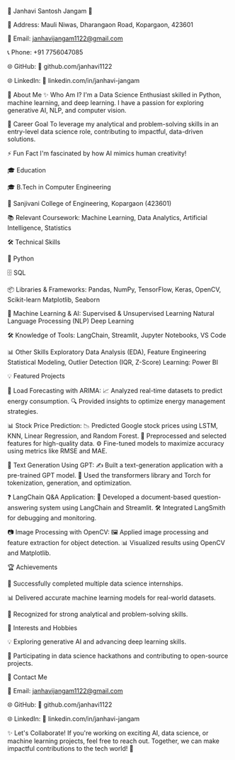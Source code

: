 🌟 Janhavi Santosh Jangam 🌟


📍 Address: Mauli Niwas, Dharangaon Road, Kopargaon, 423601

📧 Email: janhavijangam1122@gmail.com

📞 Phone: +91 7756047085

🌐 GitHub: 🔗 github.com/janhavi1122

🌐 LinkedIn: 🔗 linkedin.com/in/janhavi-jangam



🌈 About Me
✨ Who Am I?
I'm a Data Science Enthusiast skilled in Python, machine learning, and deep learning. I have a passion for exploring generative AI, NLP, and computer vision.



🎯 Career Goal
To leverage my analytical and problem-solving skills in an entry-level data science role, contributing to impactful, data-driven solutions.



⚡ Fun Fact
I'm fascinated by how AI mimics human creativity!



🎓 Education


🎓 B.Tech in Computer Engineering


📍 Sanjivani College of Engineering, Kopargaon (423601)


📚 Relevant Coursework: Machine Learning, Data Analytics, Artificial Intelligence, Statistics



🛠️ Technical Skills


🐍 Python


🗄️ SQL


📦 Libraries & Frameworks: Pandas, NumPy, TensorFlow, Keras, OpenCV, Scikit-learn
Matplotlib, Seaborn



🤖 Machine Learning & AI: Supervised & Unsupervised Learning
Natural Language Processing (NLP)
Deep Learning


🛠️ Knowledge of Tools: LangChain, Streamlit, Jupyter Notebooks, VS Code


📊 Other Skills
Exploratory Data Analysis (EDA), Feature Engineering
Statistical Modeling, Outlier Detection (IQR, Z-Score)
Learning: Power BI


💡 Featured Projects


🔋 Load Forecasting with ARIMA: 📈 Analyzed real-time datasets to predict energy consumption.
🔍 Provided insights to optimize energy management strategies.


📊 Stock Price Prediction: 📉 Predicted Google stock prices using LSTM, KNN, Linear Regression, and Random Forest.
🧹 Preprocessed and selected features for high-quality data.
⚙️ Fine-tuned models to maximize accuracy using metrics like RMSE and MAE.


📝 Text Generation Using GPT: ✍️ Built a text-generation application with a pre-trained GPT model.
🔧 Used the transformers library and Torch for tokenization, generation, and optimization.


❓ LangChain Q&A Application: 📂 Developed a document-based question-answering system using LangChain and Streamlit.
🛠️ Integrated LangSmith for debugging and monitoring.



📷 Image Processing with OpenCV: 🖼️ Applied image processing and feature extraction for object detection.
📊 Visualized results using OpenCV and Matplotlib.



🏆 Achievements


🏅 Successfully completed multiple data science internships.


📊 Delivered accurate machine learning models for real-world datasets.


🎯 Recognized for strong analytical and problem-solving skills.


🎲 Interests and Hobbies


💡 Exploring generative AI and advancing deep learning skills.


🎯 Participating in data science hackathons and contributing to open-source projects.


💬 Contact Me


📧 Email: janhavijangam1122@gmail.com


🌐 GitHub: 🔗 github.com/janhavi1122


🌐 LinkedIn: 🔗 linkedin.com/in/janhavi-jangam

✨ Let's Collaborate!
If you're working on exciting AI, data science, or machine learning projects, feel free to reach out. Together, we can make impactful contributions to the tech world! 🚀

